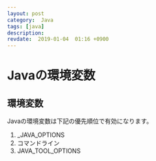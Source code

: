 ```yaml
---
layout: post
category:  Java
tags: [java]
description:
revdate:  2019-01-04  01:16 +0900
---
```

# Javaの環境変数



## 環境変数

Javaの環境変数は下記の優先順位で有効になります。

1. _JAVA_OPTIONS
2. コマンドライン
3. JAVA_TOOL_OPTIONS

